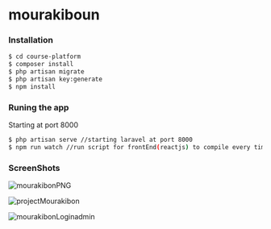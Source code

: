 # mourakiboun

### Installation

```sh
$ cd course-platform
$ composer install 
$ php artisan migrate
$ php artisan key:generate
$ npm install
```
### Runing the app
Starting at port 8000
```sh
$ php artisan serve //starting laravel at port 8000
$ npm run watch //run script for frontEnd(reactjs) to compile every time there is a change

```

### ScreenShots
![mourakibonPNG](https://user-images.githubusercontent.com/36156046/92408670-2042d400-f136-11ea-8a11-e7b45d675116.PNG)

![projectMourakibon](https://user-images.githubusercontent.com/36156046/92408698-33ee3a80-f136-11ea-997e-55ed0bcf6116.PNG)

![mourakibonLoginadmin](https://user-images.githubusercontent.com/36156046/92408729-4f594580-f136-11ea-9478-32f07f235956.PNG)
